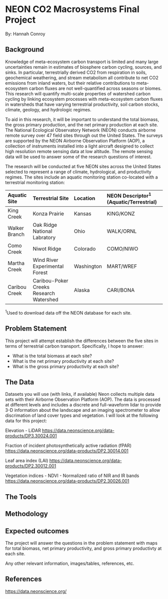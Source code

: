 # NEON CO2 Macrosystems Final Project


By: Hannah Conroy 

## Background
Knowledge of meta-ecosystem carbon transport is limited and many large uncertainties remain in estimates of biosphere carbon cycling, sources, and sinks. In particular, terrestrially derived CO2 from respiration in soils, geochemical weathering, and stream metabolism all contribute to net CO2 emissions from inland waters, but their relative contributions to meta-ecosystem carbon fluxes are not well-quantified across seasons or biomes.  This research will quantify multi-scale properties of watershed carbon cycling by linking ecosystem processes with meta-ecosystem carbon fluxes in watersheds that have varying terrestrial productivity, soil carbon stocks, climate, geology, and hydrologic regimes. 

To aid in this research, it will be important to understand the total biomass, the gross primary production, and the net primary production at each site. The National Ecological Observatory Network (NEON) conducts airborne remote survey over 47 field sites through out the United States. The surveys are supported by the NEON Airborne Observation Platform (AOP), a collection of instruments installed into a light aircraft designed to collect high resolution remote sensing data at low altitude. The remote sensing data will be used to answer some of the research questions of interest. 

The research will be conducted at five NEON sites across the United States selected to represent a range of climate, hydrological, and productivity regimes. The sites include an aquatic monitoring station co-located with a terrestrial monitoring station: 

|Aquatic Site     | Terrestrial Site           | Location  | NEON Descriptor<sup>1</sup> (Aquatic/Terrestrial)
| :------------- |:-------------| :-----| :---------
| King Creek      | Konza Prairie | Kansas | KING/KONZ
| Walker Branch      | Oak Ridge National Labratory | Ohio | WALK/ORNL
| Como Creek     | Niwot Ridge | Colorado | COMO/NIWO
| Martha Creek      | Wind River Experimental Forest | Washington |  MART/WREF
| Caribou Creek      | Caribou-Poker Creeks Research Watershed | Alaska | CARI/BONA

<sup>1</sup>Used to download data off the NEON database for each site.

## Problem Statement 
This project will attempt establish the differences between the five sites in terms of terrestrial carbon transport. Specifically, I hope to answer: 
* What is the total biomass at each site? 
* What is the net primary productivity at each site? 
* What is the gross primary productivity at each site? 

## The Data 
Datasets you will use (with links, if available)
Neon collects multiple data sets with their Airborne Observation Platform (AOP). The data is processed at different levels and includes a discrete and full-waveform lidar to provide 3-D information about the landscape and an imaging spectrometer to allow discrimation of land cover types and vegetation. I will look at the following data for this project:

Elevation - LiDAR 
https://data.neonscience.org/data-products/DP3.30024.001 

Fraction of incident photosynthetically active radiation (fPAR) 
https://data.neonscience.org/data-products/DP2.30014.001

Leaf area index (LAI)
https://data.neonscience.org/data-products/DP2.30012.001

Vegetation indices - NDVI - Normalized ratio of NIR and IR bands
https://data.neonscience.org/data-products/DP2.30026.001

## The Tools


## Methodology


## Expected outcomes
The project will answer the questions in the problem statement with maps for total biomass, net primary productivity, and gross primary productivty at each site. 

Any other relevant information, images/tables, references, etc.
## References
https://data.neonscience.org/ 
